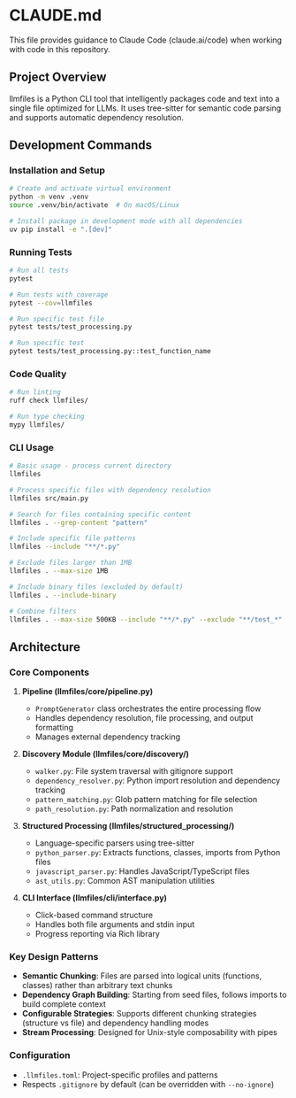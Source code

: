 # CLAUDE.md

This file provides guidance to Claude Code (claude.ai/code) when working with code in this repository.

## Project Overview

llmfiles is a Python CLI tool that intelligently packages code and text into a single file optimized for LLMs. It uses tree-sitter for semantic code parsing and supports automatic dependency resolution.

## Development Commands

### Installation and Setup
```bash
# Create and activate virtual environment
python -m venv .venv
source .venv/bin/activate  # On macOS/Linux

# Install package in development mode with all dependencies
uv pip install -e ".[dev]"
```

### Running Tests
```bash
# Run all tests
pytest

# Run tests with coverage
pytest --cov=llmfiles

# Run specific test file
pytest tests/test_processing.py

# Run specific test
pytest tests/test_processing.py::test_function_name
```

### Code Quality
```bash
# Run linting
ruff check llmfiles/

# Run type checking
mypy llmfiles/
```

### CLI Usage
```bash
# Basic usage - process current directory
llmfiles

# Process specific files with dependency resolution
llmfiles src/main.py

# Search for files containing specific content
llmfiles . --grep-content "pattern"

# Include specific file patterns
llmfiles --include "**/*.py"

# Exclude files larger than 1MB
llmfiles . --max-size 1MB

# Include binary files (excluded by default)
llmfiles . --include-binary

# Combine filters
llmfiles . --max-size 500KB --include "**/*.py" --exclude "**/test_*"
```

## Architecture

### Core Components

1. **Pipeline (llmfiles/core/pipeline.py)**
   - `PromptGenerator` class orchestrates the entire processing flow
   - Handles dependency resolution, file processing, and output formatting
   - Manages external dependency tracking

2. **Discovery Module (llmfiles/core/discovery/)**
   - `walker.py`: File system traversal with gitignore support
   - `dependency_resolver.py`: Python import resolution and dependency tracking
   - `pattern_matching.py`: Glob pattern matching for file selection
   - `path_resolution.py`: Path normalization and resolution

3. **Structured Processing (llmfiles/structured_processing/)**
   - Language-specific parsers using tree-sitter
   - `python_parser.py`: Extracts functions, classes, imports from Python files
   - `javascript_parser.py`: Handles JavaScript/TypeScript files
   - `ast_utils.py`: Common AST manipulation utilities

4. **CLI Interface (llmfiles/cli/interface.py)**
   - Click-based command structure
   - Handles both file arguments and stdin input
   - Progress reporting via Rich library

### Key Design Patterns

- **Semantic Chunking**: Files are parsed into logical units (functions, classes) rather than arbitrary text chunks
- **Dependency Graph Building**: Starting from seed files, follows imports to build complete context
- **Configurable Strategies**: Supports different chunking strategies (structure vs file) and dependency handling modes
- **Stream Processing**: Designed for Unix-style composability with pipes

### Configuration

- `.llmfiles.toml`: Project-specific profiles and patterns
- Respects `.gitignore` by default (can be overridden with `--no-ignore`)